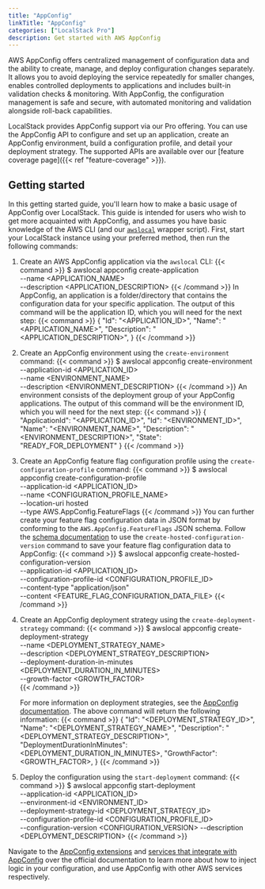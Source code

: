 ```yaml
---
title: "AppConfig"
linkTitle: "AppConfig"
categories: ["LocalStack Pro"]
description: Get started with AWS AppConfig
---
```


AWS AppConfig offers centralized management of configuration data and the ability to create, manage, and deploy configuration changes separately. It allows you to avoid deploying the service repeatedly for smaller changes, enables controlled deployments to applications and includes built-in validation checks & monitoring. With AppConfig, the configuration management is safe and secure, with automated monitoring and validation alongside roll-back capabilities. 

LocalStack provides AppConfig support via our Pro offering. You can use the AppConfig API to configure and set up an application, create an AppConfig environment, build a configuration profile, and detail your deployment strategy. The supported APIs are available over our [feature coverage page]({{< ref "feature-coverage" >}}).

## Getting started

In this getting started guide, you'll learn how to make a basic usage of AppConfig over LocalStack. This guide is intended for users who wish to get more acquainted with AppConfig, and assumes you have basic knowledge of the AWS CLI (and our [`awslocal`](https://github.com/localstack/awscli-local) wrapper script). First, start your LocalStack instance using your preferred method, then run the following commands:

1. Create an AWS AppConfig application via the `awslocal` CLI:
   {{< command >}}
   $ awslocal appconfig create-application \
        --name <APPLICATION_NAME> \
        --description <APPLICATION_DESCRIPTION>
   {{< /command >}}
   In AppConfig, an application is a folder/directory that contains the configuration data for your specific application. The output of this command will be the application ID, which you will need for the next step:
   {{< command >}}
   {
        "Id": "<APPLICATION_ID>",
        "Name": "<APPLICATION_NAME>",
        "Description": "<APPLICATION_DESCRIPTION>",
   }
   {{< /command >}}

2. Create an AppConfig environment using the `create-environment` command:
   {{< command >}}
   $ awslocal appconfig create-environment \
        --application-id <APPLICATION_ID> \
        --name <ENVIRONMENT_NAME> \
        --description <ENVIRONMENT_DESCRIPTION>
   {{< /command >}}
   An environment consists of the deployment group of your AppConfig applications. The output of this command will be the environment ID, which you will need for the next step:
   {{< command >}}
   {
        "ApplicationId": "<APPLICATION_ID>",
        "Id": "<ENVIRONMENT_ID>",
        "Name": "<ENVIRONMENT_NAME>",
        "Description": "<ENVIRONMENT_DESCRIPTION>",
        "State": "READY_FOR_DEPLOYMENT"
   }
   {{< /command >}}

3. Create an AppConfig feature flag configuration profile using the `create-configuration-profile` command:
   {{< command >}}
   $ awslocal appconfig create-configuration-profile \
        --application-id <APPLICATION_ID> \
        --name <CONFIGURATION_PROFILE_NAME> \
        --location-uri hosted \
        --type AWS.AppConfig.FeatureFlags
   {{< /command >}}
   You can further create your feature flag configuration data in JSON format by conforming to the `AWS.AppConfig.FeatureFlags` JSON schema. Follow the [schema documentation](https://docs.aws.amazon.com/appconfig/latest/userguide/appconfig-creating-configuration-and-profile.html#appconfig-type-reference-feature-flags) to use the `create-hosted-configuration-version` command to save your feature flag configuration data to AppConfig:
   {{< command >}}
   $ awslocal appconfig create-hosted-configuration-version \
        --application-id <APPLICATION_ID> \
        --configuration-profile-id <CONFIGURATION_PROFILE_ID> \
        --content-type "application/json" \
        --content <FEATURE_FLAG_CONFIGURATION_DATA_FILE>
   {{< /command >}}

4. Create an AppConfig deployment strategy using the `create-deployment-strategy` command:
   {{< command >}}
   $ awslocal appconfig create-deployment-strategy \
        --name <DEPLOYMENT_STRATEGY_NAME> \
        --description <DEPLOYMENT_STRATEGY_DESCRIPTION> \
        --deployment-duration-in-minutes <DEPLOYMENT_DURATION_IN_MINUTES> \
        --growth-factor <GROWTH_FACTOR> \
   {{< /command >}}

   For more information on deployment strategies, see the [AppConfig documentation](https://docs.aws.amazon.com/appconfig/latest/userguide/appconfig-creating-deployment-strategy.html). The above command will return the following information:
   {{< command >}}
   {
        "Id": "<DEPLOYMENT_STRATEGY_ID>",
        "Name": "<DEPLOYMENT_STRATEGY_NAME>",
        "Description": "<DEPLOYMENT_STRATEGY_DESCRIPTION>",
        "DeploymentDurationInMinutes": <DEPLOYMENT_DURATION_IN_MINUTES>,
        "GrowthFactor": <GROWTH_FACTOR>,
   }
   {{< /command >}}

5. Deploy the configuration using the `start-deployment` command:
   {{< command >}}
   $ awslocal appconfig start-deployment \
        --application-id <APPLICATION_ID> \
        --environment-id <ENVIRONMENT_ID> \
        --deployment-strategy-id <DEPLOYMENT_STRATEGY_ID> \
        --configuration-profile-id <CONFIGURATION_PROFILE_ID> \
        --configuration-version <CONFIGURATION_VERSION>
        --description <DEPLOYMENT_DESCRIPTION>
   {{< /command >}}

Navigate to the [AppConfig extensions](https://docs.aws.amazon.com/appconfig/latest/userguide/working-with-appconfig-extensions.html) and [services that integrate with AppConfig](https://docs.aws.amazon.com/appconfig/latest/userguide/appconfig-integration.html) over the official documentation to learn more about how to inject logic in your configuration, and use AppConfig with other AWS services respectively.
